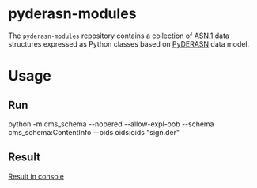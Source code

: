 # pyderasn-modules

The `pyderasn-modules` repository contains a collection of
[ASN.1](https://www.itu.int/rec/dologin_pub.asp?lang=e&id=T-REC-X.208-198811-W!!PDF-E&type=items)
data structures expressed as Python classes based on [PyDERASN](http://pyderasn.cypherpunks.ru)
data model.

# Usage

## Run

python -m cms_schema --nobered --allow-expl-oob --schema cms_schema:ContentInfo --oids oids:oids "sign.der"

## Result

[Result in console](https://korepanovav.github.io/pyderasn-modules/)
